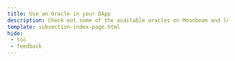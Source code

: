 ```yaml
---
title: Use an Oracle in your DApp
description: Check out some of the available oracles on Moonbeam and learn how to add an oracle to your DApp to request off-chain data for smart contracts on Moonbeam.
template: subsection-index-page.html
hide: 
 - toc
 - feedback
---
```

